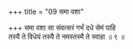 +++
title = "09 समा वशा"

+++
समा वशा सा संवत्सरं गर्भं दधे सेमं पाहि  
तस्यै ते विधेयं तस्यै ते नमस्तस्मै ते स्वाहा ॥ ९ ॥